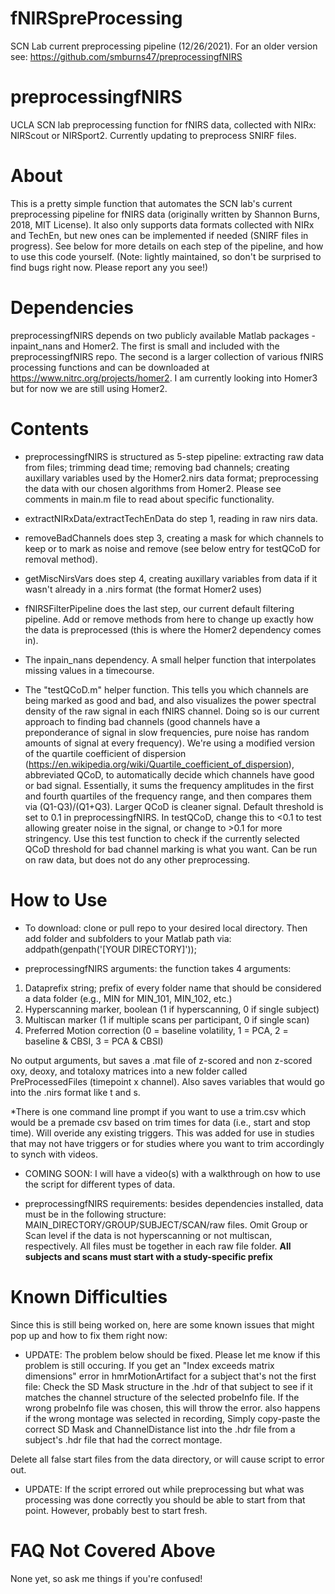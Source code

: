 # fNIRSpreProcessing
SCN Lab current preprocessing pipeline (12/26/2021). For an older version see: https://github.com/smburns47/preprocessingfNIRS

# preprocessingfNIRS
UCLA SCN lab preprocessing function for fNIRS data, collected with NIRx: NIRScout or NIRSport2. Currently updating to preprocess SNIRF files.

# About 
This is a pretty simple function that automates the SCN lab's current preprocessing pipeline for fNIRS data (originally written by Shannon Burns, 2018, MIT License). 
It also only supports data formats collected with NIRx and TechEn, but new ones can be implemented if needed (SNIRF files in progress). 
See below for more details on each step of the pipeline, and how to use this code yourself. 
(Note: lightly maintained, so don't be surprised to find bugs right now. Please report any you see!)

# Dependencies
preprocessingfNIRS depends on two publicly available Matlab packages - inpaint_nans and Homer2. The first is small and included with the preprocessingfNIRS repo. 
The second is a larger collection of various fNIRS processing functions and can be downloaded at https://www.nitrc.org/projects/homer2. I am currently looking into Homer3 but 
for now we are still using Homer2.

# Contents
- preprocessingfNIRS is structured as 5-step pipeline: extracting raw data from files; trimming dead time; removing bad channels; creating auxillary variables used by the 
Homer2.nirs data format; preprocessing the data with our chosen algorithms from Homer2. Please see comments in main.m file to read about specific functionality.  

- extractNIRxData/extractTechEnData do step 1, reading in raw nirs data.

- removeBadChannels does step 3, creating a mask for which channels to keep or to mark as noise and remove (see below entry for testQCoD for removal method).

- getMiscNirsVars does step 4, creating auxillary variables from data if it wasn't already in a .nirs format (the format Homer2 uses)

- fNIRSFilterPipeline does the last step, our current default filtering pipeline. Add or remove methods from here to change up exactly how the data is 
preprocessed (this is where the Homer2 dependency comes in). 

- The inpain_nans dependency. A small helper function that interpolates missing values in a timecourse. 

- The "testQCoD.m" helper function. This tells you which channels are being marked as good and bad, and also visualizes the power spectral density of the raw signal in each 
fNIRS channel. Doing so is our current approach to finding bad channels (good channels have a preponderance of signal in slow frequencies, pure noise has random amounts of signal at every frequency). 
We're using a modified version of the quartile coefficient of dispersion (https://en.wikipedia.org/wiki/Quartile_coefficient_of_dispersion), abbreviated QCoD, to automatically decide which channels 
have good or bad signal. Essentially, it sums the frequency amplitudes in the first and fourth quartiles of the frequency range, and then compares them via (Q1-Q3)/(Q1+Q3). Larger QCoD is cleaner signal. 
Default threshold is set to 0.1 in preprocessingfNIRS. In testQCoD, change this to <0.1 to test allowing greater noise in the signal, or change to >0.1 for more stringency. Use this test function to 
check if the currently selected QCoD threshold for bad channel marking is what you want. Can be run on raw data, but does not do any other preprocessing. 

# How to Use
- To download: clone or pull repo to your desired local directory. Then add folder and subfolders to your Matlab path via: 
addpath(genpath('[YOUR DIRECTORY]'));

- preprocessingfNIRS arguments: the function takes 4 arguments: 
1. Dataprefix string; prefix of every folder name that should be considered a data folder (e.g., MIN for MIN_101, MIN_102, etc.) 
2. Hyperscanning marker, boolean (1 if hyperscanning, 0 if single subject) 
3. Multiscan marker (1 if multiple scans per participant, 0 if single scan)
4. Preferred Motion correction (0 = baseline volatility, 1 = PCA, 2 = baseline & CBSI, 3 = PCA & CBSI) 

No output arguments, but saves a .mat file of z-scored and non z-scored oxy, deoxy, and totaloxy matrices into a new folder called PreProcessedFiles 
(timepoint x channel). Also saves variables that would go into the .nirs format like t and s. 

*There is one command line prompt if you want to use a trim.csv which would be a premade csv based on trim times for data (i.e., start and stop time). Will overide any existing triggers. This was added for use in studies that may not have triggers or for studies where you want to trim accordingly to synch with videos.

- COMING SOON: I will have a video(s) with a walkthrough on how to use the script for different types of data.

- preprocessingfNIRS requirements: besides dependencies installed, data must be in the following structure: MAIN_DIRECTORY/GROUP/SUBJECT/SCAN/raw files. 
Omit Group or Scan level if the data is not hyperscanning or not multiscan, respectively. All files must be together in each raw file folder. 
**All subjects and scans must start with a study-specific prefix**

# Known Difficulties
Since this is still being worked on, here are some known issues that might pop up and how to fix them right now:
 - UPDATE: The problem below should be fixed. Please let me know if this problem is still occuring.
 If you get an "Index exceeds matrix dimensions" error in hmrMotionArtifact for a subject that's not the first file: Check the SD Mask structure in the .hdr 
 of that subject to see if it matches the channel structure of the selected probeInfo file. If the wrong probeInfo file was chosen, this will throw the error. 
 also happens if the wrong montage was selected in recording, Simply copy-paste the correct SD Mask and ChannelDistance list into the .hdr file from a 
 subject's .hdr file that had the correct montage. 
 
 Delete all false start files from the data directory, or will cause script to error out. 

- UPDATE: If the script errored out while preprocessing but what was processing was done correctly you should be able to start from that point. However, probably
best to start fresh.

# FAQ Not Covered Above
None yet, so ask me things if you're confused! 
